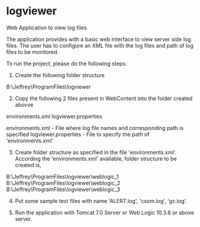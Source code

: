 logviewer
=========

Web Application to view log files

The application provides with a basic web interface to view server side log files.
The user has to configure an XML file with the log files and path of log files to be monitored.

To run the project, please do the following steps:

1. Create the following folder structure

B:\Jeffrey\ProgramFiles\logviewer

2. Copy the following 2 files present in WebContent into the folder created abovve

environments.xml
logviewer.properties

environments.xml - File where log file names and corresponding path is specified
logviewer.properties - File to specify the path of 'environments.xml'

3. Create folder structure as specified in the file 'environments.xml'. According the 'environments.xml' available, folder structure
to be created is,

B:\Jeffrey\ProgramFiles\logviewer\weblogic_1
B:\Jeffrey\ProgramFiles\logviewer\weblogic_2
B:\Jeffrey\ProgramFiles\logviewer\weblogic_3

4. Put some sample text files with name 'ALERT.log', 'csom.log', 'gc.log'.

5. Run the application with Tomcat 7.0 Server or Web Logic 10.3.6 or above server.

